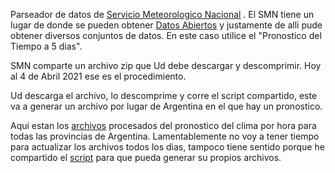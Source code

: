 Parseador de datos de 
[Servicio Meteorologico Nacional](https://www.smn.gob.ar/pronostico)
.
El SMN tiene un lugar de donde se pueden obtener 
[Datos Abiertos](https://www.smn.gob.ar/descarga-de-datos)
y justamente de alli pude obtener diversos conjuntos de datos.
En este caso utilice el "Pronostico del Tiempo a 5 dias".


SMN comparte un archivo zip que Ud debe descargar y descomprimir.  Hoy al 4 de Abril 2021 ese
es el procedimiento.

Ud descarga el archivo, lo descomprime y corre el script compartido, este va a generar
un archivo por lugar de Argentina en el que hay un pronostico.


Aqui estan los [archivos](https://github.com/wlamagna/viz1/tree/master/clima) procesados del pronostico
del clima por hora para todas las provincias de Argentina.
Lamentablemente no voy a tener tiempo para actualizar los archivos todos
los dias, tampoco tiene sentido porque 
he compartido el [script](https://github.com/wlamagna/viz1/blob/master/clima/tocsv.pl)
para que pueda generar su propios archivos.

